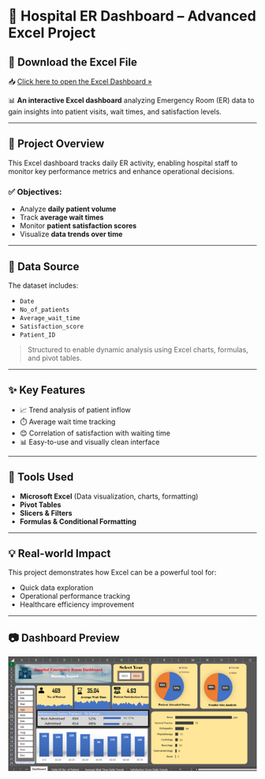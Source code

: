 # 🏥 Hospital ER Dashboard – Advanced Excel Project


## 📄 Download the Excel File

📥 [Click here to open the Excel Dashboard »](./HospitalDashboardProject.xlsx)

📊 **An interactive Excel dashboard** analyzing Emergency Room (ER) data to gain insights into patient visits, wait times, and satisfaction levels.

---

## 📌 Project Overview

This Excel dashboard tracks daily ER activity, enabling hospital staff to monitor key performance metrics and enhance operational decisions.

### ✅ Objectives:
- Analyze **daily patient volume**
- Track **average wait times**
- Monitor **patient satisfaction scores**
- Visualize **data trends over time**

---

## 🧮 Data Source

The dataset includes:
- `Date`  
- `No_of_patients`  
- `Average_wait_time`  
- `Satisfaction_score`  
- `Patient_ID`

> Structured to enable dynamic analysis using Excel charts, formulas, and pivot tables.

---

## ✨ Key Features

- 📈 Trend analysis of patient inflow
- ⏱️ Average wait time tracking
- 😊 Correlation of satisfaction with waiting time
- 📊 Easy-to-use and visually clean interface

---

## 💼 Tools Used

- **Microsoft Excel** (Data visualization, charts, formatting)
- **Pivot Tables**
- **Slicers & Filters**
- **Formulas & Conditional Formatting**

---

## 💡 Real-world Impact

This project demonstrates how Excel can be a powerful tool for:
- Quick data exploration
- Operational performance tracking
- Healthcare efficiency improvement

---
## 📷 Dashboard Preview

[![Dashboard Preview](./HospitalPreview.png)](./HospitalPreview.png)


